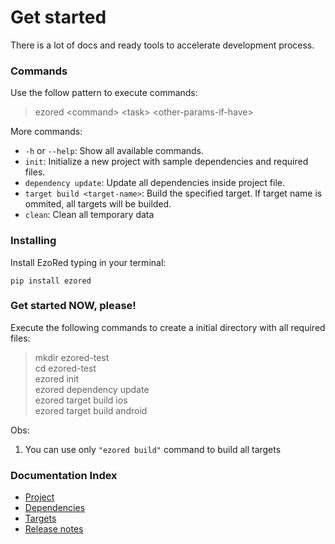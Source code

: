 # Get started

There is a lot of docs and ready tools to accelerate development process.  

### Commands

Use the follow pattern to execute commands:  
> ezored \<command\> \<task\> \<other-params-if-have\>    

More commands:  

- `-h` or `--help`: Show all available commands.
- `init`: Initialize a new project with sample dependencies and required files.
- `dependency update`: Update all dependencies inside project file.
- `target build <target-name>`: Build the specified target. If target name is ommited, all targets will be builded.
- `clean`: Clean all temporary data

### Installing

Install EzoRed typing in your terminal:

````
pip install ezored 
````

### Get started NOW, please!

Execute the following commands to create a initial directory with all required files:

> mkdir ezored-test  
> cd ezored-test  
> ezored init  
> ezored dependency update  
> ezored target build ios  
> ezored target build android  

Obs: 
1. You can use only `"ezored build"` command to build all targets

### Documentation Index

- [Project](PROJECT.md)
- [Dependencies](DEPENDENCY.md)
- [Targets](TARGET.md)
- [Release notes](RELEASE-NOTES.md)

